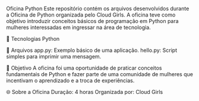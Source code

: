 Oficina Python 
Este repositório contém os arquivos desenvolvidos durante a Oficina de Python organizada pelo Cloud Girls. A oficina teve como objetivo introduzir conceitos básicos de programação em Python para mulheres interessadas em ingressar na área de tecnologia.

🚀 Tecnologias
Python

📂 Arquivos
app.py: Exemplo básico de uma aplicação.
hello.py: Script simples para imprimir uma mensagem.

🎯 Objetivo
A oficina foi uma oportunidade de praticar conceitos fundamentais de Python e fazer parte de uma comunidade de mulheres que incentivam o aprendizado e a troca de experiências.

🌐 Sobre a Oficina
Duração: 4 horas
Organizada por: Cloud Girls
